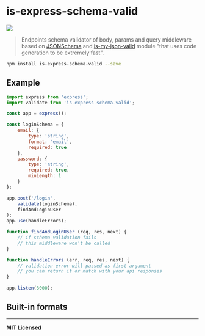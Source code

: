 # is-express-schema-valid

![](http://img.shields.io/badge/Status-Work%20In%20Progress-FA572C.svg?style=flat-square)

> Endpoints schema validator of body, params and query middleware based on [JSONSchema](http://json-schema.org) and [is-my-json-valid](https://github.com/mafintosh/is-my-json-valid) module "that uses code generation to be extremely fast".

```bash
npm install is-express-schema-valid --save
```

## Example

```javascript
import express from 'express';
import validate from 'is-express-schema-valid';

const app = express();

const loginSchema = {
    email: {
        type: 'string',
        format: 'email',
        required: true
    },
    password: {
        type: 'string',
        required: true,
        minLength: 1
    }
};

app.post('/login',
    validate(loginSchema),
    findAndLoginUser
);
app.use(handleErrors);

function findAndLoginUser (req, res, next) {
    // if schema validation fails 
    // this middleware won't be called
}

function handleErrors (err, req, res, next) {
    // validation error will passed as first argument
    // you can return it or match with your api responses
}

app.listen(3000);
```

## Built-in formats

---

**MIT Licensed**
